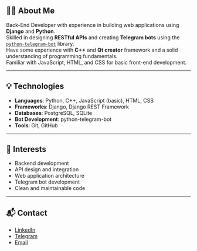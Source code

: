 ## 👨‍💻 About Me

Back-End Developer with experience in building web applications using **Django** and **Python**.  
Skilled in designing **RESTful APIs** and creating **Telegram bots** using the [`python-telegram-bot`](https://github.com/python-telegram-bot/python-telegram-bot) library.  
Have some experience with **C++** and **Qt creator** framework and a solid understanding of programming fundamentals.  
Familiar with JavaScript, HTML, and CSS for basic front-end development.  

---

## 💡 Technologies

- **Languages**: Python, C++, JavaScript (basic), HTML, CSS  
- **Frameworks**: Django, Django REST Framework  
- **Databases**: PostgreSQL, SQLite
- **Bot Development**: python-telegram-bot   
- **Tools**: Git, GitHub

---

## 🔧 Interests

- Backend development  
- API design and integration  
- Web application architecture
- Telegram bot development  
- Clean and maintainable code

---

## 📬 Contact

- [LinkedIn](https://www.linkedin.com/in/seyed-amir-hosseini-b4b863358)  
- [Telegram](https://t.me/SydAmirHoseini)  
- [Email](mailto:seyedamirhosseeini@gmail.com)
